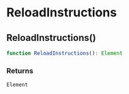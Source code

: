 # ReloadInstructions

## ReloadInstructions()

```ts
function ReloadInstructions(): Element
```

### Returns

`Element`
